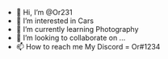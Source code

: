 - 👋 Hi, I’m @Or231
- 👀 I’m interested in Cars
- 🌱 I’m currently learning Photography
- 💞️ I’m looking to collaborate on ...
- 📫 How to reach me My Discord = Or#1234

<!---
Or231/Or is a ✨ special ✨ repository because its `README.md` (this file) appears on your GitHub profile.
You can click the Preview link to take a look at your changes.
--->
